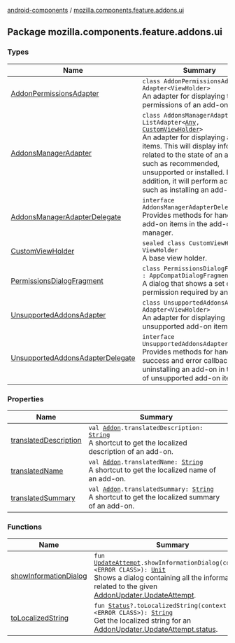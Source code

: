 [android-components](../index.md) / [mozilla.components.feature.addons.ui](./index.md)

## Package mozilla.components.feature.addons.ui

### Types

| Name | Summary |
|---|---|
| [AddonPermissionsAdapter](-addon-permissions-adapter/index.md) | `class AddonPermissionsAdapter : Adapter<ViewHolder>`<br>An adapter for displaying the permissions of an add-on. |
| [AddonsManagerAdapter](-addons-manager-adapter/index.md) | `class AddonsManagerAdapter : ListAdapter<`[`Any`](https://kotlinlang.org/api/latest/jvm/stdlib/kotlin/-any/index.html)`, `[`CustomViewHolder`](-custom-view-holder/index.md)`>`<br>An adapter for displaying add-on items. This will display information related to the state of an add-on such as recommended, unsupported or installed. In addition, it will perform actions such as installing an add-on. |
| [AddonsManagerAdapterDelegate](-addons-manager-adapter-delegate/index.md) | `interface AddonsManagerAdapterDelegate`<br>Provides methods for handling the add-on items in the add-on manager. |
| [CustomViewHolder](-custom-view-holder/index.md) | `sealed class CustomViewHolder : ViewHolder`<br>A base view holder. |
| [PermissionsDialogFragment](-permissions-dialog-fragment/index.md) | `class PermissionsDialogFragment : AppCompatDialogFragment`<br>A dialog that shows a set of permission required by an [Addon](../mozilla.components.feature.addons/-addon/index.md). |
| [UnsupportedAddonsAdapter](-unsupported-addons-adapter/index.md) | `class UnsupportedAddonsAdapter : Adapter<ViewHolder>`<br>An adapter for displaying unsupported add-on items. |
| [UnsupportedAddonsAdapterDelegate](-unsupported-addons-adapter-delegate/index.md) | `interface UnsupportedAddonsAdapterDelegate`<br>Provides methods for handling the success and error callbacks from uninstalling an add-on in the list of unsupported add-on items. |

### Properties

| Name | Summary |
|---|---|
| [translatedDescription](translated-description.md) | `val `[`Addon`](../mozilla.components.feature.addons/-addon/index.md)`.translatedDescription: `[`String`](https://kotlinlang.org/api/latest/jvm/stdlib/kotlin/-string/index.html)<br>A shortcut to get the localized description of an add-on. |
| [translatedName](translated-name.md) | `val `[`Addon`](../mozilla.components.feature.addons/-addon/index.md)`.translatedName: `[`String`](https://kotlinlang.org/api/latest/jvm/stdlib/kotlin/-string/index.html)<br>A shortcut to get the localized name of an add-on. |
| [translatedSummary](translated-summary.md) | `val `[`Addon`](../mozilla.components.feature.addons/-addon/index.md)`.translatedSummary: `[`String`](https://kotlinlang.org/api/latest/jvm/stdlib/kotlin/-string/index.html)<br>A shortcut to get the localized summary of an add-on. |

### Functions

| Name | Summary |
|---|---|
| [showInformationDialog](show-information-dialog.md) | `fun `[`UpdateAttempt`](../mozilla.components.feature.addons.update/-addon-updater/-update-attempt/index.md)`.showInformationDialog(context: <ERROR CLASS>): `[`Unit`](https://kotlinlang.org/api/latest/jvm/stdlib/kotlin/-unit/index.html)<br>Shows a dialog containing all the information related to the given [AddonUpdater.UpdateAttempt](../mozilla.components.feature.addons.update/-addon-updater/-update-attempt/index.md). |
| [toLocalizedString](to-localized-string.md) | `fun `[`Status`](../mozilla.components.feature.addons.update/-addon-updater/-status/index.md)`?.toLocalizedString(context: <ERROR CLASS>): `[`String`](https://kotlinlang.org/api/latest/jvm/stdlib/kotlin/-string/index.html)<br>Get the localized string for an [AddonUpdater.UpdateAttempt.status](../mozilla.components.feature.addons.update/-addon-updater/-update-attempt/status.md). |
